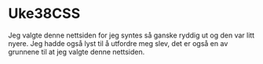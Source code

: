# Uke38CSS

Jeg valgte denne nettsiden for jeg syntes så ganske ryddig ut og den var litt nyere.
Jeg hadde også lyst til å utfordre meg slev, det er også en av grunnene til at jeg valgte denne nettsiden.
